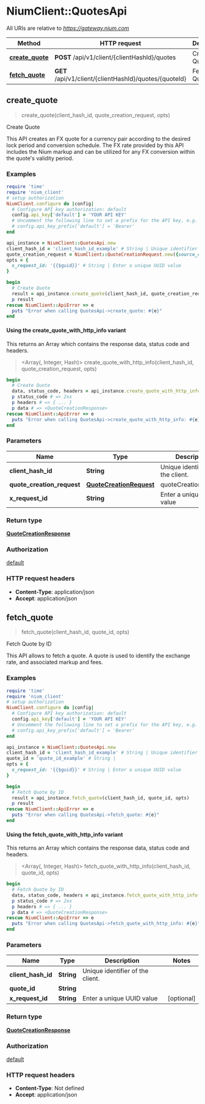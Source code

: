 # NiumClient::QuotesApi

All URIs are relative to *https://gateway.nium.com*

| Method | HTTP request | Description |
| ------ | ------------ | ----------- |
| [**create_quote**](QuotesApi.md#create_quote) | **POST** /api/v1/client/{clientHashId}/quotes | Create Quote |
| [**fetch_quote**](QuotesApi.md#fetch_quote) | **GET** /api/v1/client/{clientHashId}/quotes/{quoteId} | Fetch Quote by ID |


## create_quote

> <QuoteCreationResponse> create_quote(client_hash_id, quote_creation_request, opts)

Create Quote

This API creates an FX quote for a currency pair according to the desired lock period and conversion schedule. The FX rate provided by this API includes the Nium markup and can be utilized for any FX conversion within the quote's validity period.

### Examples

```ruby
require 'time'
require 'nium_client'
# setup authorization
NiumClient.configure do |config|
  # Configure API key authorization: default
  config.api_key['default'] = 'YOUR API KEY'
  # Uncomment the following line to set a prefix for the API key, e.g. 'Bearer' (defaults to nil)
  # config.api_key_prefix['default'] = 'Bearer'
end

api_instance = NiumClient::QuotesApi.new
client_hash_id = 'client_hash_id_example' # String | Unique identifier of the client.
quote_creation_request = NiumClient::QuoteCreationRequest.new({source_currency_code: 'USD', destination_currency_code: 'SGD', quote_type: NiumClient::QuoteType::BALANCE_TRANSFER}) # QuoteCreationRequest | quoteCreationRequest
opts = {
  x_request_id: '{{$guid}}' # String | Enter a unique UUID value
}

begin
  # Create Quote
  result = api_instance.create_quote(client_hash_id, quote_creation_request, opts)
  p result
rescue NiumClient::ApiError => e
  puts "Error when calling QuotesApi->create_quote: #{e}"
end
```

#### Using the create_quote_with_http_info variant

This returns an Array which contains the response data, status code and headers.

> <Array(<QuoteCreationResponse>, Integer, Hash)> create_quote_with_http_info(client_hash_id, quote_creation_request, opts)

```ruby
begin
  # Create Quote
  data, status_code, headers = api_instance.create_quote_with_http_info(client_hash_id, quote_creation_request, opts)
  p status_code # => 2xx
  p headers # => { ... }
  p data # => <QuoteCreationResponse>
rescue NiumClient::ApiError => e
  puts "Error when calling QuotesApi->create_quote_with_http_info: #{e}"
end
```

### Parameters

| Name | Type | Description | Notes |
| ---- | ---- | ----------- | ----- |
| **client_hash_id** | **String** | Unique identifier of the client. |  |
| **quote_creation_request** | [**QuoteCreationRequest**](QuoteCreationRequest.md) | quoteCreationRequest |  |
| **x_request_id** | **String** | Enter a unique UUID value | [optional] |

### Return type

[**QuoteCreationResponse**](QuoteCreationResponse.md)

### Authorization

[default](../README.md#default)

### HTTP request headers

- **Content-Type**: application/json
- **Accept**: application/json


## fetch_quote

> <QuoteCreationResponse> fetch_quote(client_hash_id, quote_id, opts)

Fetch Quote by ID

This API allows to fetch a quote. A quote is used to identify the exchange rate, and associated markup and fees.

### Examples

```ruby
require 'time'
require 'nium_client'
# setup authorization
NiumClient.configure do |config|
  # Configure API key authorization: default
  config.api_key['default'] = 'YOUR API KEY'
  # Uncomment the following line to set a prefix for the API key, e.g. 'Bearer' (defaults to nil)
  # config.api_key_prefix['default'] = 'Bearer'
end

api_instance = NiumClient::QuotesApi.new
client_hash_id = 'client_hash_id_example' # String | Unique identifier of the client.
quote_id = 'quote_id_example' # String | 
opts = {
  x_request_id: '{{$guid}}' # String | Enter a unique UUID value
}

begin
  # Fetch Quote by ID
  result = api_instance.fetch_quote(client_hash_id, quote_id, opts)
  p result
rescue NiumClient::ApiError => e
  puts "Error when calling QuotesApi->fetch_quote: #{e}"
end
```

#### Using the fetch_quote_with_http_info variant

This returns an Array which contains the response data, status code and headers.

> <Array(<QuoteCreationResponse>, Integer, Hash)> fetch_quote_with_http_info(client_hash_id, quote_id, opts)

```ruby
begin
  # Fetch Quote by ID
  data, status_code, headers = api_instance.fetch_quote_with_http_info(client_hash_id, quote_id, opts)
  p status_code # => 2xx
  p headers # => { ... }
  p data # => <QuoteCreationResponse>
rescue NiumClient::ApiError => e
  puts "Error when calling QuotesApi->fetch_quote_with_http_info: #{e}"
end
```

### Parameters

| Name | Type | Description | Notes |
| ---- | ---- | ----------- | ----- |
| **client_hash_id** | **String** | Unique identifier of the client. |  |
| **quote_id** | **String** |  |  |
| **x_request_id** | **String** | Enter a unique UUID value | [optional] |

### Return type

[**QuoteCreationResponse**](QuoteCreationResponse.md)

### Authorization

[default](../README.md#default)

### HTTP request headers

- **Content-Type**: Not defined
- **Accept**: application/json

